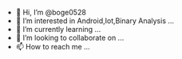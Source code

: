 - 👋 Hi, I’m @boge0528
- 👀 I’m interested in Android,Iot,Binary Analysis ...
- 🌱 I’m currently learning ...
- 💞️ I’m looking to collaborate on ...
- 📫 How to reach me ...

<!---
leothompson2/leothompson2 is a ✨ special ✨ repository because its `README.md` (this file) appears on your GitHub profile.
You can click the Preview link to take a look at your changes.
--->

